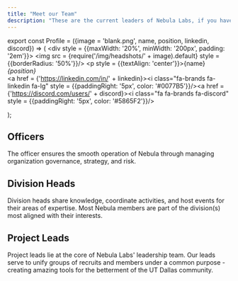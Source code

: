 ```yaml
---
title: "Meet our Team"
description: "These are the current leaders of Nebula Labs, if you have a question about anything Nebula - these are the people to ask!"
---
```


<link href="/fontawesome-free-6.2.1-web/css/fontawesome.css" rel="stylesheet"/>
<link href="/fontawesome-free-6.2.1-web/css/brands.css" rel="stylesheet"/>

export const Profile = ({image = 'blank.png', name, position, linkedin, discord}) => (
    <div style = {{maxWidth: '20%', minWidth: '200px', padding: '2em'}}>
        <img src = {require('/img/headshots/' + image).default} style = {{borderRadius: '50%'}}/>
        <p style = {{textAlign: 'center'}}>{name}<br/><em>{position}</em><br/><a href = {'https://linkedin.com/in/' + linkedin}><i class="fa-brands fa-linkedin fa-lg" style = {{paddingRight: '5px', color: '#0077B5'}}/></a><a href = {'https://discord.com/users/' + discord}><i class="fa fa-brands fa-discord" style = {{paddingRight: '5px', color: '#5865F2'}}/></a></p>
    </div>
);

## Officers

The officer ensures the smooth operation of Nebula through managing organization governance, strategy, and risk.

<div class='container' style = {{display: 'flex', flexDirection: 'row', flexWrap: 'wrap'}}>
    <Profile image='ryan2.jpeg' name = 'Ryan Radloff' position = '"President"' linkedin='ryan-radloff' discord = '186618575065186304'/>
    <Profile image='eric.jpeg' name = 'Eric Boysen' position = 'President' linkedin = 'eric-boysen-a16243192' discord = '394579406514946069'/>
    <Profile image='charlie2.jpeg' name = 'Charlie Mahana' position = 'Executive Director' linkedin = 'charlie-mahana-138035169' discord = '335859251954057217'/>
    <Profile image = 'rajmeet.jpeg' name = 'Rajmeet Juneja' position = 'Treasurer' linkedin = 'rajmeetjuneja' discord = '481903934127210496'/>
    <Profile image = 'nathan.jpeg' name = 'Nathan Williams' position = 'Secretary' linkedin = 'nathan-williams-357a5b61' discord = '546169305553961020'/>
</div>

## Division Heads

Division heads share knowledge, coordinate activities, and host events for their areas of expertise.
Most Nebula members are part of the division(s) most aligned with their interests.

<div class='container' style = {{display: 'flex', flexDirection: 'row', flexWrap: 'wrap'}}>
    <Profile image='david.jpeg' name = 'David Launikitis' position = 'Head of Engineering' linkedin = 'dlaunikitis' discord = '206933990848987136'/>
    <Profile image = 'umesh.jpeg' name = 'Umesh Reddy' position = 'Head of Product' linkedin = 'umesh-reddy-m' discord = '940108979290390538'/>
    <Profile image = 'shreyas.jpeg' name = 'Shreyas Subramanian' position = 'Head of Design' linkedin = 'shreyas-subramanian' discord = '705841728946569226'/>
    <Profile image = 'shreya.jpeg' name = 'Shreya Nallamothu' position = 'Head of Marketing' linkedin = 'shreya-n-1a334a1b8' discord = '883273781831946250'/>
</div>

## Project Leads

Project leads lie at the core of Nebula Labs' leadership team. Our leads serve to unify groups of recruits and members under a common purpose - creating amazing tools for the betterment of the UT Dallas community.

<div class='container' style = {{display: 'flex', flexDirection: 'row', flexWrap: 'wrap'}}>
    <Profile image='william2.jpeg' name = 'William Skaggs' position = 'Trends Lead' linkedin = 'william-skaggs-4b86881b7' discord = '168110309637095424'/>
    <Profile image='caleb2.jpeg' name = 'Caleb Lim' position = 'Planner Lead' linkedin = 'caleeb-lim' discord = '154007279694249984'/>
    <Profile image='willie2.jpeg' name = 'Willie Chalmers III' position = 'Survival Guide Lead' linkedin = 'willie-chalmers-iii' discord = '325854464311296010'/>
    <Profile image = 'jake.jpeg' name = 'Jake Spann' position = 'Jupiter Lead' linkedin = 'jake-spann-35210615a' discord = '454381703939489805'/>
    <Profile image='adam.jpeg' name = 'Adam Szumski' position = 'Trends Skedge Lead' linkedin = 'adam-szumski' discord = '308747353781829633'/>
    <Profile image = 'adamb.jpeg' name = 'Adam Brunn' position = 'API Lead' linkedin = 'adammcadamson' discord = '89857324717449216'/>
</div>
